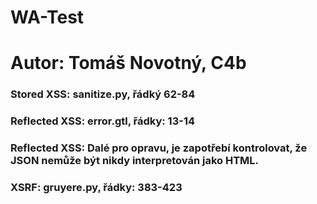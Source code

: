 # WA-Test
# Autor: Tomáš Novotný, C4b

### Stored XSS: sanitize.py, řádký 62-84
### Reflected XSS: error.gtl, řádky: 13-14
### Reflected XSS: Dalé pro opravu, je zapotřebí kontrolovat, že JSON nemůže být nikdy interpretován jako HTML.
### XSRF: gruyere.py, řádky: 383-423
